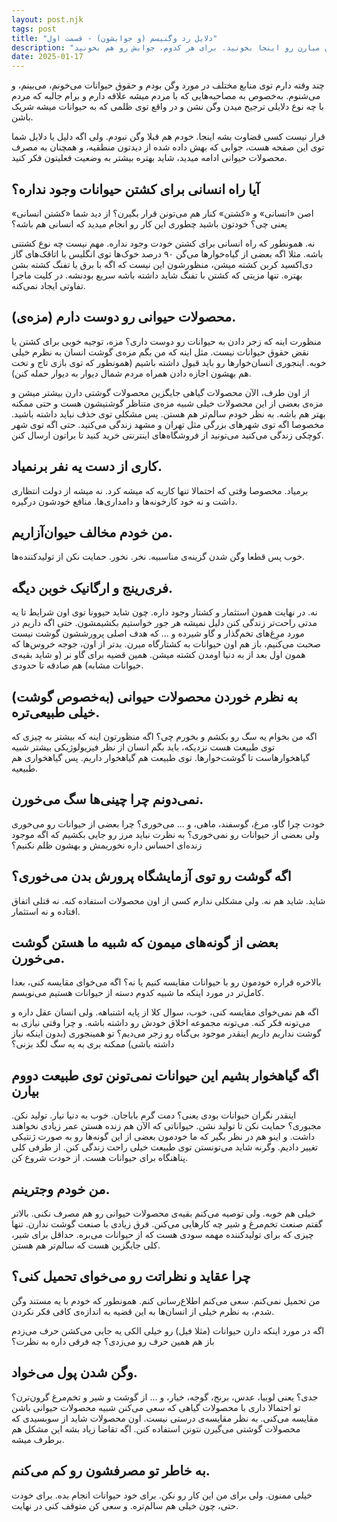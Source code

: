 ```yaml
---
layout: post.njk
tags: post
title: "دلایل رد وگنیسم (و جوابشون) - قسمت اول"
description: "بخشی از دلایلی که ملت برای وگن نشدن میارن رو اینجا بخونید. برای هر کدوم، جوابش رو هم بخونید."
date: 2025-01-17
---
```


چند وقته دارم توی منابع مختلف در مورد وگن بودم و حقوق حیوانات می‌خونم، می‌بینم، و ‌می‌شنوم.
به‌خصوص به مصاحبه‌هایی که با مردم میشه علاقه دارم و برام جالبه که مردم با چه نوع دلایلی ترجیح میدن
وگن نشن و در واقع توی ظلمی که به حیوانات میشه شریک باشن.

قرار نیست کسی قضاوت بشه اینجا. خودم هم قبلا وگن نبودم. ولی اگه دلیل یا دلایل شما توی این صفحه
هست، جوابی که بهش داده شده از دیدتون منطقیه، و همچنان به مصرف محصولات حیوانی ادامه میدید، شاید
بهتره بیشتر به وضعیت فعلیتون فکر کنید.

## آیا راه انسانی برای کشتن حیوانات وجود نداره؟

اصن «انسانی» و «کشتن» کنار هم می‌تونن قرار بگیرن؟ از دید شما «کشتن انسانی» یعنی چی؟
خودتون باشید چطوری این کار رو انجام میدید که انسانی هم باشه؟

نه. همونطور که راه انسانی برای کشتن خودت وجود نداره. مهم نیست چه نوع کشتنی باشه.
مثلا اگه بعضی از گیاه‌خوارها می‌گن ۹۰ درصد خوک‌ها توی انگلیس با اتاقک‌های گاز دی‌اکسید کربن کشته میشن،
منظورشون این نیست که اگه با برق یا تفنگ کشته بشن بهتره. تنها مزیتی که کشتن با تفنگ شاید داشته
باشه سریع بودنشه. در کلیت ماجرا تفاوتی ایجاد نمی‌کنه.

## (مزه‌ی) محصولات حیوانی رو دوست دارم.

منظورت اینه که زجر دادن به حیوانات رو دوست داری؟
مزه، توجیه خوبی برای کشتن یا نقض حقوق حیوانات نیست. مثل اینه که من بگم مزه‌ی گوشت انسان به نظرم
خیلی خوبه. اینجوری انسان‌خوارها رو باید قبول داشته باشیم (همونطور که توی بازی تاج و تخت هم بهشون
اجازه دادن همراه مردم شمال دیوار به دیوار حمله کنن).

از اون طرف، الآن محصولات گیاهی جایگزین محصولات گوشتی دارن بیشتر میشن و مزه‌ی بعضی از این
محصولات خیلی شبیه مزه‌ی متناظر گوشتیشون هست و حتی ممکنه بهتر هم باشه. به نظر خودم سالم‌تر هم هستن.
پس مشکلی توی حذف نباید داشته باشید. مخصوصا اگه توی شهرهای بزرگی مثل تهران و مشهد زندگی می‌کنید.
حتی اگه توی شهر کوچکی زندگی می‌کنید می‌تونید از فروشگاه‌های اینترنتی خرید کنید تا براتون ارسال کنن.

## کاری از دست یه نفر برنمیاد.

برمیاد. مخصوصا وقتی که احتمالا تنها کاریه که میشه کرد. نه میشه از دولت انتظاری داشت و نه خود
کارخونه‌ها و دامداری‌ها. منافع خودشون درگیره.

## من خودم مخالف حیوان‌آزاریم.

خوب پس قطعا وگن شدن گزینه‌ی مناسبیه. نخر. نخور. حمایت نکن از تولید‌کننده‌ها.

## فری‌رینج و ارگانیک خوبن دیگه.

نه. در نهایت همون استثمار و کشتار وجود داره. چون شاید حیوونا توی اون شرایط تا یه مدتی راحت‌تر
زندگی کنن دلیل نمیشه هر جور خواستیم بکشیمشون.
حتی اگه داریم در مورد مرِغ‌های تخم‌گذار و گاو شیرده و ...
که هدف اصلی پرورششون گوشت نیست صحبت می‌کنیم، باز هم اون حیوانات به کشتارگاه میرن. بدتر از اون، جوجه خروس‌ها که همون اول بعد از به دنیا اومدن کشته میشن. همین قضیه برای گاو نر (و شاید بقیه‌ی حیوانات مشابه) هم صادقه تا حدودی.

## به نظرم خوردن محصولات حیوانی (به‌خصوص گوشت) خیلی طبیعی‌تره.

اگه من بخوام یه سگ رو بکشم و بخورم چی؟ اگه منظورتون اینه که
بیشتر به چیزی که توی طبیعت هست نزدیکه، باید بگم انسان
از نظر فیزیولوژیکی بیشتر شبیه گیاهخوارهاست تا گوشت‌خوارها.
توی طبیعت هم گیاهخوار داریم. پس گیاهخواری هم طبیعیه.

## نمی‌دونم چرا چینی‌ها سگ می‌خورن.

خودت چرا گاو، مرغ، گوسفند، ماهی، و ... می‌خوری؟ چرا بعضی از حیوانات رو می‌خوری ولی بعضی از حیوانات رو نمی‌خوری؟
به نظرت نباید مرز رو جایی بکشیم که اگه موجود زنده‌ای احساس داره نخوریمش و بهشون ظلم نکنیم؟

## اگه گوشت رو توی آزمایشگاه پرورش بدن می‌خوری؟

شاید. شاید هم نه. ولی مشکلی ندارم کسی از اون محصولات استفاده کنه. نه قتلی اتفاق افتاده و نه استثمار.

## بعضی از گونه‌های میمون که شبیه ما هستن گوشت‌ می‌خورن.

بالاخره قراره خودمون رو با حیوانات مقایسه کنیم یا نه؟
اگه می‌خوای مقایسه کنی، بعدا کامل‌تر در مورد اینکه ما شبیه کدوم دسته از حیوانات هستیم می‌نویسم.

اگه هم نمی‌خوای مقایسه کنی، خوب، سوال کلا از پایه اشتباهه. ولی انسان عقل داره و می‌تونه فکر کنه. می‌تونه مجموعه اخلاق خودش رو داشته باشه.
و چرا وقتی نیازی به گوشت نداریم داریم اینقدر موجود بی‌گناه رو
زجر می‌دیم؟ تو همینجوری (بدون اینکه نیاز داشته باشی) ممکنه بری به یه سگ لگد بزنی؟

## اگه گیاهخوار بشیم این حیوانات نمی‌تونن توی طبیعت دووم بیارن

اینقدر نگران حیوانات بودی یعنی؟ دمت گرم باباجان.
خوب به دنیا نیار. تولید نکن. مجبوری؟ حمایت نکن تا تولید نشن. حیواناتی که الآن هم زنده هستن عمر زیادی نخواهند داشت.
و اینو هم در نظر بگیر که ما خودمون بعضی از این گونه‌ها رو
به صورت ژنتیکی تغییر دادیم. وگرنه شاید می‌تونستن توی طبیعت خیلی راحت زندگی کنن.
از طرفی کلی پناهنگاه برای حیوانات هست.
از خودت شروع کن.

## من خودم وجترینم.

خیلی هم خوبه. ولی توصیه می‌کنم بقیه‌ی محصولات حیوانی رو هم مصرف نکنی. بالاتر گفتم صنعت تخم‌مرغ و شیر چه کارهایی می‌کنن. فرق زیادی با صنعت گوشت ندارن. تنها چیزی که برای تولیدکننده مهمه سودی هست که از حیوانات می‌بره.
حداقل برای شیر، کلی جایگزین هست که سالم‌تر هم هستن.

## چرا عقاید و نظراتت رو می‌خوای تحمیل کنی؟

من تحمیل نمی‌کنم. سعی می‌کنم اطلاع‌رسانی کنم. همونطور که خودم
با یه مستند وگن شدم، به نظرم خیلی از انسان‌ها به این قضیه به اندازه‌ی کافی فکر نکردن.

اگه در مورد اینکه دارن حیوانات (مثلا فیل) رو خیلی الکی یه جایی می‌کشن حرف می‌زدم باز هم همین حرف رو می‌زدی؟ چه فرقی داره به نظرت؟

## وگن شدن پول می‌خواد.

جدی؟ یعنی لوبیا، عدس، برنج، گوجه، خیار، و ...
از گوشت و شیر و تخم‌مرغ گرون‌ترن؟
تو احتمالا داری با محصولات گیاهی که سعی می‌کنن شبیه محصولات حیوانی باشن مقایسه می‌کنی.
به نظر مقایسه‌ی درستی نیست. اون محصولات شاید از سوبسیدی که محصولات گوشتی می‌گیرن نتونن استفاده کنن.
اگه تقاضا زیاد بشه این مشکل هم برطرف میشه.

## به خاطر تو مصرفشون رو کم می‌کنم.

خیلی ممنون. ولی برای من این کار رو نکن. برای خود حیوانات انجام بده. برای خودت حتی، چون خیلی هم سالم‌تره. و سعی کن متوقف کنی در نهایت.